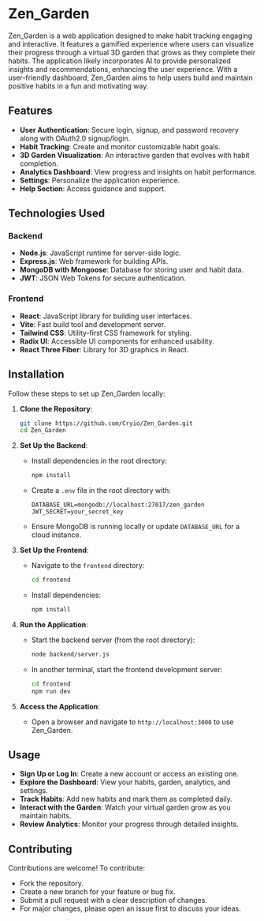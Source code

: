# Zen_Garden

Zen_Garden is a web application designed to make habit tracking engaging and interactive. It features a gamified experience where users can visualize their progress through a virtual 3D garden that grows as they complete their habits. The application likely incorporates AI to provide personalized insights and recommendations, enhancing the user experience. With a user-friendly dashboard, Zen_Garden aims to help users build and maintain positive habits in a fun and motivating way.

## Features

- **User Authentication**: Secure login, signup, and password recovery along with OAuth2.0 signup/login. 
- **Habit Tracking**: Create and monitor customizable habit goals.
- **3D Garden Visualization**: An interactive garden that evolves with habit completion.
- **Analytics Dashboard**: View progress and insights on habit performance.
- **Settings**: Personalize the application experience.
- **Help Section**: Access guidance and support.

## Technologies Used

### Backend
- **Node.js**: JavaScript runtime for server-side logic.
- **Express.js**: Web framework for building APIs.
- **MongoDB with Mongoose**: Database for storing user and habit data.
- **JWT**: JSON Web Tokens for secure authentication.

### Frontend
- **React**: JavaScript library for building user interfaces.
- **Vite**: Fast build tool and development server.
- **Tailwind CSS**: Utility-first CSS framework for styling.
- **Radix UI**: Accessible UI components for enhanced usability.
- **React Three Fiber**: Library for 3D graphics in React.

## Installation

Follow these steps to set up Zen_Garden locally:

1. **Clone the Repository**:
   ```bash
   git clone https://github.com/Cryio/Zen_Garden.git
   cd Zen_Garden
   ```

2. **Set Up the Backend**:
   - Install dependencies in the root directory:
     ```bash
     npm install
     ```
   - Create a `.env` file in the root directory with:
     ```
     DATABASE_URL=mongodb://localhost:27017/zen_garden
     JWT_SECRET=your_secret_key
     ```
   - Ensure MongoDB is running locally or update `DATABASE_URL` for a cloud instance.

3. **Set Up the Frontend**:
   - Navigate to the `frontend` directory:
     ```bash
     cd frontend
     ```
   - Install dependencies:
     ```bash
     npm install
     ```

4. **Run the Application**:
   - Start the backend server (from the root directory):
     ```bash
     node backend/server.js
     ```
   - In another terminal, start the frontend development server:
     ```bash
     cd frontend
     npm run dev
     ```

5. **Access the Application**:
   - Open a browser and navigate to `http://localhost:3000` to use Zen_Garden.

## Usage

- **Sign Up or Log In**: Create a new account or access an existing one.
- **Explore the Dashboard**: View your habits, garden, analytics, and settings.
- **Track Habits**: Add new habits and mark them as completed daily.
- **Interact with the Garden**: Watch your virtual garden grow as you maintain habits.
- **Review Analytics**: Monitor your progress through detailed insights.

## Contributing

Contributions are welcome! To contribute:
- Fork the repository.
- Create a new branch for your feature or bug fix.
- Submit a pull request with a clear description of changes.
- For major changes, please open an issue first to discuss your ideas.
